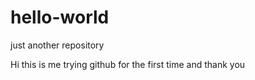 # hello-world
just another repository

Hi this is me trying github for the first time and thank you
